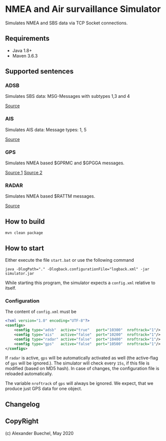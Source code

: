 # NMEA and Air survaillance Simulator

Simulates NMEA and SBS data via TCP Socket connections.

## Requirements

 - Java 1.8+
 - Maven 3.6.3

## Supported sentences

### ADSB

Simulates SBS data: MSG-Messages with subtypes 1,3 and 4

[Source](http://woodair.net/sbs/Article/Barebones42_Socket_Data.htm)

### AIS

Simulates AIS data: Message types: 1, 5

[Source](https://www.navcen.uscg.gov/?pageName=AISMessages)

### GPS

Simulates NMEA based $GPRMC and $GPGGA messages.

[Source 1](http://aprs.gids.nl/nmea/#rmc)
[Source 2](http://aprs.gids.nl/nmea/#gga)

### RADAR

Simulates NMEA based $RATTM messages.

[Source](http://www.nmea.de/nmea0183datensaetze.html#ttm)

## How to build

```shell
mvn clean package
```

## How to start

Either execute the file `start.bat` or use the following command

```shell
java -DlogPath="." -Dlogback.configurationFile="logback.xml" -jar simulator.jar
```

While starting this program, the simulator expects a `config.xml` relative to itself.

### Configuration

The content of `config.xml` must be

```xml
<?xml version="1.0" encoding="UTF-8"?>
<configs>
	<config type="adsb"  active="true"   port="10300"  nroftrack="1"/>
	<config type="ais"   active="false"  port="10200"  nroftrack="1"/>
	<config type="radar" active="false"  port="10400"  nroftrack="1"/>
	<config type="gps"   active="false"  port="10500"  nroftrack="1"/>
</configs>
```

If `radar` is active, `gps` will be automatically activated as well (the active-flag of `gps` will be ignored.).
The simulator will check every `15s`, if this file is modified (based on MD5 hash). In case of changes, the configuration file is reloaded automatically.

The variable `nroftrack` of `gps` will always be ignored. We expect, that we produce just GPS data for one object.

## Changelog



## CopyRight

(c) Alexander Buechel, May 2020